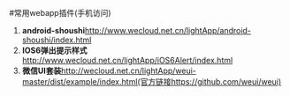 #常用webapp插件(手机访问)
1. **android-shoushi**http://www.wecloud.net.cn/lightApp/android-shoushi/index.html
2. **IOS6弹出提示样式**http://www.wecloud.net.cn/lightApp/iOS6Alert/index.html
2. **微信UI套装**http://wecloud.net.cn/lightApp/weui-master/dist/example/index.html(官方链接https://github.com/weui/weui)

